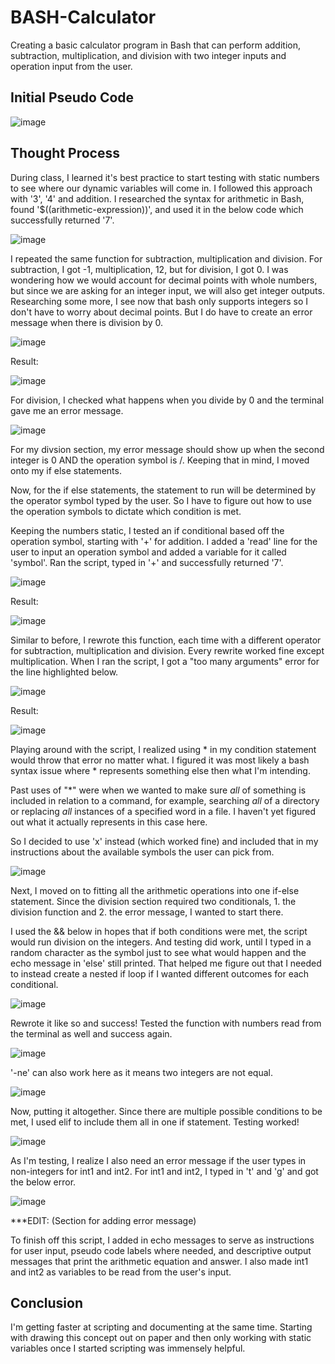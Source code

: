 # BASH-Calculator
Creating a basic calculator program in Bash that can perform addition, subtraction, multiplication, and division with two integer inputs and operation input from the user.

## Initial Pseudo Code
![image](https://github.com/user-attachments/assets/aeaf53f3-f03f-4db3-9f7f-b00c12f84faf)

## Thought Process
During class, I learned it's best practice to start testing with static numbers to see where our dynamic variables will come in. I followed this approach with '3', '4' and addition. I researched the syntax for arithmetic in Bash, found '$((arithmetic-expression))', and used it in the below code which successfully returned '7'.

![image](https://github.com/user-attachments/assets/50294dac-a0e7-4d2d-a5f7-dedb1ebc5362)

I repeated the same function for subtraction, multiplication and division. For subtraction, I got -1, multiplication, 12, but for division, I got 0. I was wondering how we would account for decimal points with whole numbers, but since we are asking for an integer input, we will also get integer outputs. Researching some more, I see now that bash only supports integers so I don't have to worry about decimal points. But I do have to create an error message when there is division by 0. 

![image](https://github.com/user-attachments/assets/8c6c6f78-0723-4634-afe5-7af73c5390d8)

Result:

![image](https://github.com/user-attachments/assets/54597bf7-9642-44e0-a501-f668dc0665a5)


For division, I checked what happens when you divide by 0 and the terminal gave me an error message. 

![image](https://github.com/user-attachments/assets/45fae52e-63e8-4d35-acff-3d2099ceff42)

For my divsion section, my error message should show up when the second integer is 0 AND the operation symbol is /. Keeping that in mind, I moved onto my if else statements. 

Now, for the if else statements, the statement to run will be determined by the operator symbol typed by the user. So I have to figure out how to use the operation symbols to dictate which condition is met. 

Keeping the numbers static, I tested an if conditional based off the operation symbol, starting with '+' for addition. I added a 'read' line for the user to input an operation symbol and added a variable for it called 'symbol'. Ran the script, typed in '+' and successfully returned '7'.

![image](https://github.com/user-attachments/assets/fca2cf57-db8e-4a21-9f40-6387a5c9e026)

Result:

![image](https://github.com/user-attachments/assets/50f34912-b1f8-4918-9238-343c7d69054f)

Similar to before, I rewrote this function, each time with a different operator for subtraction, multiplication and division. Every rewrite worked fine except multiplication. When I ran the script, I got a "too many arguments" error for the line highlighted below. 

![image](https://github.com/user-attachments/assets/23d4c35c-972c-4716-8380-d829b26e225a)

Result:

![image](https://github.com/user-attachments/assets/9a0369f7-afac-4f3a-91b7-1faf9ab11170)

Playing around with the script, I realized using * in my condition statement would throw that error no matter what. I figured it was most likely a bash syntax issue where * represents something else then what I'm intending. 

Past uses of "*" were when we wanted to make sure *all* of something is included in relation to a command, for example, searching *all* of a directory or replacing *all* instances of a specified word in a file. I haven't yet figured out what it actually represents in this case here.

So I decided to use 'x' instead (which worked fine) and included that in my instructions about the available symbols the user can pick from.

![image](https://github.com/user-attachments/assets/513fbbf8-338a-4d2c-adfd-2382f4abedd8)

Next, I moved on to fitting all the arithmetic operations into one if-else statement. Since the division section required two conditionals, 1. the division function and 2. the error message, I wanted to start there. 

I used the && below in hopes that if both conditions were met, the script would run division on the integers. And testing did work, until I typed in a random character as the symbol just to see what would happen and the echo message in 'else' still printed. That helped me figure out that I needed to instead create a nested if loop if I wanted different outcomes for each conditional.

![image](https://github.com/user-attachments/assets/08a63e03-e6fe-417b-a397-4a5c48057a19)

Rewrote it like so and success! Tested the function with numbers read from the terminal as well and success again.

![image](https://github.com/user-attachments/assets/1bf61558-c678-4735-8397-443032a00549)

'-ne' can also work here as it means two integers are not equal.

![image](https://github.com/user-attachments/assets/64fa2dcb-3800-420f-a92e-cc123b188914)

Now, putting it altogether. Since there are multiple possible conditions to be met, I used elif to include them all in one if statement. Testing worked!

![image](https://github.com/user-attachments/assets/fe299d1b-8caa-45f5-924d-018a33d801a0)

As I'm testing, I realize I also need an error message if the user types in non-integers for int1 and int2. For int1 and int2, I typed in 't' and 'g' and got the below error.

![image](https://github.com/user-attachments/assets/990d6ffd-6374-4d82-ab3a-989c8581ebfe)

***EDIT: (Section for adding error message)


To finish off this script, I added in echo messages to serve as instructions for user input, pseudo code labels where needed, and descriptive output messages that print the arithmetic equation and answer. I also made int1 and int2 as variables to be read from the user's input.


## Conclusion
I'm getting faster at scripting and documenting at the same time. Starting with drawing this concept out on paper and then only working with static variables once I started scripting was immensely helpful. 
